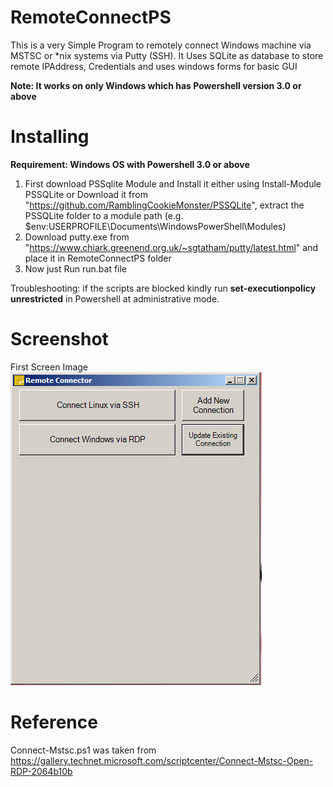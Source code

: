 # RemoteConnectPS
This is a very Simple Program to remotely connect Windows machine via MSTSC or *nix systems via Putty (SSH).
It Uses SQLite as database to store remote IPAddress, Credentials and uses windows forms for basic GUI

**Note: It works on only Windows which has Powershell version 3.0 or above**

# Installing
**Requirement: Windows OS with Powershell 3.0 or above**

1. First download PSSqlite Module and Install it either using Install-Module PSSQLite or Download it from "https://github.com/RamblingCookieMonster/PSSQLite", extract the PSSQLite folder to a module path (e.g. $env:USERPROFILE\Documents\WindowsPowerShell\Modules\)
1. Download putty.exe from "https://www.chiark.greenend.org.uk/~sgtatham/putty/latest.html" and place it in RemoteConnectPS folder
1. Now just Run run.bat file

Troubleshooting: if the scripts are blocked kindly run **set-executionpolicy unrestricted** in Powershell at administrative mode.

# Screenshot
First Screen Image
![Main Screen](Screenshot-1.png)

# Reference
Connect-Mstsc.ps1 was taken from https://gallery.technet.microsoft.com/scriptcenter/Connect-Mstsc-Open-RDP-2064b10b
